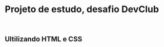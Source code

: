 <h1>Projeto de estudo, desafio DevClub</h1>
<br>
<h2>Ultilizando HTML e CSS</h2>
<br>
<br>
<img src"https://github.com/Gislainesgama/dev-club-projeto/blob/main/Captura%20de%20tela%202024-01-27%20180118.png?raw=true">


